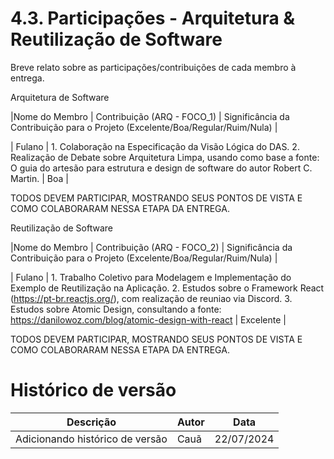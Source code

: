 # 4.3. Participações - Arquitetura & Reutilização de Software

Breve relato sobre as participações/contribuições de cada membro à entrega.

Arquitetura de Software

|Nome do Membro | Contribuição (ARQ - FOCO_1) | Significância da Contribuição para o Projeto (Excelente/Boa/Regular/Ruim/Nula) |

| Fulano | 1. Colaboração na Especificação da Visão Lógica do DAS. 2. Realização de Debate sobre Arquitetura Limpa, usando como base a fonte: O guia do artesão para estrutura e design de software do autor Robert C. Martin. | Boa |

TODOS DEVEM PARTICIPAR, MOSTRANDO SEUS PONTOS DE VISTA E COMO COLABORARAM NESSA ETAPA DA ENTREGA.


Reutilização de Software

|Nome do Membro | Contribuição (ARQ - FOCO_2) | Significância da Contribuição para o Projeto (Excelente/Boa/Regular/Ruim/Nula) |

| Fulano | 1. Trabalho Coletivo para Modelagem e Implementação do Exemplo de Reutilização na Aplicação. 2. Estudos sobre o Framework React (https://pt-br.reactjs.org/), com realização de reuniao via Discord. 3. Estudos sobre Atomic Design, consultando a fonte: https://danilowoz.com/blog/atomic-design-with-react    | Excelente |

TODOS DEVEM PARTICIPAR, MOSTRANDO SEUS PONTOS DE VISTA E COMO COLABORARAM NESSA ETAPA DA ENTREGA.

# Histórico de versão

| Descrição | Autor | Data |
|----|----|----|
| Adicionando histórico de versão | Cauã | 22/07/2024 |
